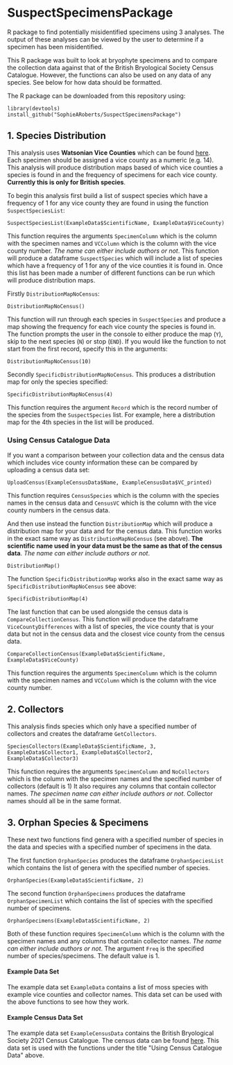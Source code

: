 # SuspectSpecimensPackage

R package to find potentially misidentified specimens using 3 analyses. The output of these analyses can be viewed by the user to determine if a specimen has been misidentified. 

This R package was built to look at bryophyte specimens and to compare the collection data against that of the British Bryological Society Census Catalogue. However, the functions can also be used on any data of any species. See below for how data should be formatted.

The R package can be downloaded from this repository using:

```
library(devtools)
install_github("SophieARoberts/SuspectSpecimensPackage")
```

## 1. Species Distribution

This analysis uses **Watsonian Vice Counties** which can be found [here](https://www.brc.ac.uk/article/british-vice-counties).
Each specimen should be assigned a vice county as a numeric (e.g. 14).
This analysis will produce distribution maps based of which vice counties a species is found in and the frequency of specimens for each vice county. **Currently this is only for British species**.

To begin this analysis first build a list of suspect species which have a frequency of 1 for any vice county they are found in using the function `SuspectSpeciesList`:

```
SuspectSpeciesList(ExampleData$ScientificName, ExampleData$ViceCounty)
```

This function requires the arguments `SpecimenColumn` which is the column with the specimen names and `VCColumn` which is the column with the vice county number.
*The name can either include authors or not*.
This function will produce a dataframe `SuspectSpecies` which will include a list of species which have a frequency of 1 for any of the vice counties it is found in.
Once this list has been made a number of different functions can be run which will produce distribution maps.

Firstly `DistributionMapNoCensus`:

```
DistributionMapNoCensus()
```

This function will run through each species in `SuspectSpecies` and produce a map showing the frequency for each vice county the species is found in.
The function prompts the user in the console to either produce the map (`Y`), skip to the next species (`N`) or stop (`END`).
If you would like the function to not start from the first record, specify this in the arguments:

```
DistributionMapNoCensus(10)
```


Secondly `SpecificDistributionMapNoCensus`. This produces a distribution map for only the species specified:

```
SpecificDistributionMapNoCensus(4)
```

This function requires the argument `Record` which is the record number of the species from the `SuspectSpecies` list. For example, here a distribution map for the 4th species in the list will be produced.

### Using Census Catalogue Data

If you want a comparison between your collection data and the census data which includes vice county information these can be compared by uploading a census data set:

```
UploadCensus(ExampleCensusData$Name, ExampleCensusData$VC_printed)
```
This function requires `CensusSpecies` which is the column with the species names in the census data and `CensusVC` which is the column with the vice county numbers in the census data.

And then use instead the function `DistributionMap` which will produce a distribution map for your data and for the census data. This function works in the exact same way as `DistributionMapNoCensus` (see above).
**The scientific name used in your data must be the same as that of the census data**.
*The name can either include authors or not*.

```
DistributionMap()
```
The function `SpecificDistributionMap` works also in the exact same way as `SpecificDistributionMapNoCensus` see above:

```
SpecificDistributionMap(4)
```
The last function that can be used alongside the census data is `CompareCollectionCensus`. This function will produce the dataframe `ViceCountyDifferences` with a list of species, the vice county that is your data but not in the census data and the closest vice county from the census data.

```
CompareCollectionCensus(ExampleData$ScientificName, ExampleData$ViceCounty)
```
This function requires the arguments `SpecimenColumn` which is the column with the specimen names and `VCColumn` which is the column with the vice county number.

## 2. Collectors

This analysis finds species which only have a specified number of collectors and creates the dataframe `GetCollectors`.

```
SpeciesCollectors(ExampleData$ScientificName, 3, ExampleData$Collector1, ExampleData$Collector2, ExampleData$Collector3)
```
This function requires the arguments `SpecimenColumn` and `NoCollectors` which is the column with the specimen names and the specified number of collectors (default is 1) It also requires any columns that contain collector names. *The specimen name can either include authors or not*. Collector names should all be in the same format.

## 3. Orphan Species & Specimens

These next two functions find genera with a specified number of species in the data and species with a specified number of specimens in the data.

The first function `OrphanSpecies` produces the dataframe `OrphanSpeciesList` which contains the list of genera with the specified number of species.

```
OrphanSpecies(ExampleData$ScientificName, 2)
```

The second function `OrphanSpecimens` produces the dataframe `OrphanSpecimenList` which contains the list of species with the specified number of specimens.


```
OrphanSpecimens(ExampleData$ScientificName, 2)
```

Both of these function requires `SpecimenColumn` which is the column with the specimen names and any columns that contain collector names. *The name can either include authors or not*. The argument `Freq` is the specified number of species/specimens. The default value is 1.

#### Example Data Set

The example data set `ExampleData` contains a list of moss species with example vice counties and collector names. This data set can be used with the above functions to see how they work.

#### Example Census Data Set

The example data set `ExampleCensusData` contains the British Bryological Society 2021 Census Catalogue. The census data can be found [here](https://www.britishbryologicalsociety.org.uk/publications/census-catalogue/). This data set is used with the functions under the title "Using Census Catalogue Data" above.

